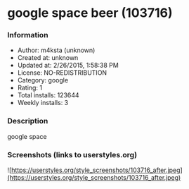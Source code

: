 # google space beer (103716)

### Information
- Author: m4ksta (unknown)
- Created at: unknown
- Updated at: 2/26/2015, 1:58:38 PM
- License: NO-REDISTRIBUTION
- Category: google
- Rating: 1
- Total installs: 123644
- Weekly installs: 3


### Description
google space


### Screenshots (links to userstyles.org)
![https://userstyles.org/style_screenshots/103716_after.jpeg](https://userstyles.org/style_screenshots/103716_after.jpeg)


